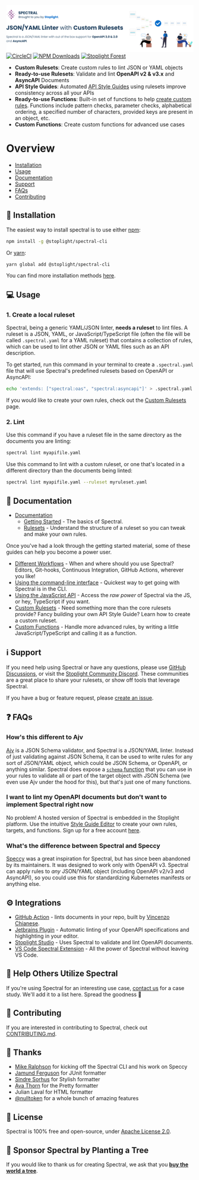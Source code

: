 [![Demo of Spectral linting an OpenAPI document from the CLI](./docs/img/readme-header.svg)](https://stoplight.io/api-governance?utm_source=github&utm_medium=spectral&utm_campaign=readme)
[![CircleCI](https://img.shields.io/circleci/build/github/stoplightio/spectral/master)](https://circleci.com/gh/stoplightio/spectral) [![NPM Downloads](https://img.shields.io/npm/dw/@stoplight/spectral?color=blue)](https://www.npmjs.com/package/@stoplight/spectral) [![Stoplight Forest](https://img.shields.io/ecologi/trees/stoplightinc)][stoplight_forest]

- **Custom Rulesets**: Create custom rules to lint JSON or YAML objects
- **Ready-to-use Rulesets**: Validate and lint **OpenAPI v2 & v3.x** and **AsyncAPI** Documents
- **API Style Guides**: Automated [API Style Guides](https://stoplight.io/api-style-guides-guidelines-and-best-practices?utm_source=github&utm_medium=spectral&utm_campaign=readme) using rulesets improve consistency across all your APIs
- **Ready-to-use Functions**: Built-in set of functions to help [create custom rules](https://meta.stoplight.io/docs/spectral/e5b9616d6d50c-custom-rulesets#adding-rules). Functions include pattern checks, parameter checks, alphabetical ordering, a specified number of characters, provided keys are present in an object, etc.
- **Custom Functions**: Create custom functions for advanced use cases

# Overview

- [Installation](#-installation)
- [Usage](#-usage)
- [Documentation](#-documentation)
- [Support](#-support)
- [FAQs](#-faqs)
- [Contributing](#-contributing)

## 🧰 Installation

The easiest way to install spectral is to use either [npm](https://www.npmjs.com/):

```bash
npm install -g @stoplight/spectral-cli
```

Or [yarn](https://yarnpkg.com/):

```
yarn global add @stoplight/spectral-cli
```

You can find more installation methods [here](https://meta.stoplight.io/docs/spectral/ZG9jOjYyMDc0Mw-installation).

## 💻 Usage

### 1. Create a local ruleset

Spectral, being a generic YAML/JSON linter, **needs a ruleset** to lint files. A ruleset is a JSON, YAML, or JavaScript/TypeScript file (often the file will be called `.spectral.yaml` for a YAML ruleset) that contains a collection of rules, which can be used to lint other JSON or YAML files such as an API description.

To get started, run this command in your terminal to create a `.spectral.yaml` file that will use Spectral's predefined rulesets based on OpenAPI or AsyncAPI:

```bash
echo 'extends: ["spectral:oas", "spectral:asyncapi"]' > .spectral.yaml
```

If you would like to create your own rules, check out the [Custom Rulesets](https://meta.stoplight.io/docs/spectral/01baf06bdd05a-rulesets) page.

### 2. Lint

Use this command if you have a ruleset file in the same directory as the documents you are linting:

```bash
spectral lint myapifile.yaml
```

Use this command to lint with a custom ruleset, or one that's located in a different directory than the documents being linted:

```bash
spectral lint myapifile.yaml --ruleset myruleset.yaml
```

## 📖 Documentation

- [Documentation](https://meta.stoplight.io/docs/spectral/docs/getting-started/1-concepts.md)
  - [Getting Started](https://meta.stoplight.io/docs/spectral/docs/getting-started/1-concepts.md) - The basics of Spectral.
  - [Rulesets](https://meta.stoplight.io/docs/spectral/01baf06bdd05a-rulesets) - Understand the structure of a ruleset so you can tweak and make your own rules.

Once you've had a look through the getting started material, some of these guides can help you become a power user.

- [Different Workflows](https://meta.stoplight.io/docs/spectral/docs/guides/1-workflows.md) - When and where should you use Spectral? Editors, Git-hooks, Continuous Integration, GitHub Actions, wherever you like!
- [Using the command-line interface](https://meta.stoplight.io/docs/spectral/docs/guides/2-cli.md) - Quickest way to get going with Spectral is in the CLI.
- [Using the JavaScript API](https://meta.stoplight.io/docs/spectral/docs/guides/3-javascript.md) - Access the _raw power_ of Spectral via the JS, or hey, TypeScript if you want.
- [Custom Rulesets](https://meta.stoplight.io/docs/spectral/docs/guides/4-custom-rulesets.md) - Need something more than the core rulesets provide? Fancy building your own API Style Guide? Learn how to create a custom ruleset.
- [Custom Functions](https://meta.stoplight.io/docs/spectral/docs/guides/5-custom-functions.md) - Handle more advanced rules, by writing a little JavaScript/TypeScript and calling it as a function.

## ℹ️ Support

If you need help using Spectral or have any questions, please use [GitHub Discussions](https://github.com/stoplightio/spectral/discussions), or visit the [Stoplight Community Discord](https://discord.com/invite/stoplight). These communities are a great place to share your rulesets, or show off tools that leverage Spectral.

If you have a bug or feature request, please [create an issue](https://github.com/stoplightio/spectral/issues).

## ❓ FAQs

### How's this different to Ajv

[Ajv](https://www.npmjs.com/package/ajv) is a JSON Schema validator, and Spectral is a JSON/YAML linter. Instead of just validating against JSON Schema, it can be used to write rules for any sort of JSON/YAML object, which could be JSON Schema, or OpenAPI, or anything similar. Spectral does expose a [`schema` function](https://meta.stoplight.io/docs/spectral/docs/reference/functions.md) that you can use in your rules to validate all or part of the target object with JSON Schema (we even use Ajv under the hood for this), but that's just one of many functions.

### I want to lint my OpenAPI documents but don't want to implement Spectral right now

No problem! A hosted version of Spectral is embedded in the Stoplight platform. Use the intuitive [Style Guide Editor](https://meta.stoplight.io/docs/platform/71b92b2b5e388-style-guide-overview) to create your own rules, targets, and functions. Sign up for a free account [here](https://stoplight.io/?utm_source=github&utm_medium=spectral&utm_campaign=readme).

### What's the difference between Spectral and Speccy

[Speccy](https://github.com/wework/speccy) was a great inspiration for Spectral, but has since been abandoned by its maintainers. It was designed to work only with OpenAPI v3. Spectral can apply rules to _any_ JSON/YAML object (including OpenAPI v2/v3 and AsyncAPI), so you could use this for standardizing Kubernetes manifests or anything else.

## ⚙️ Integrations

- [GitHub Action](https://github.com/stoplightio/spectral-action) - lints documents in your repo, built by [Vincenzo Chianese](https://github.com/XVincentX/).
- [Jetbrains Plugin](https://plugins.jetbrains.com/plugin/18520-spectral) - Automatic linting of your OpenAPI specifications and highlighting in your editor.
- [Stoplight Studio](https://stoplight.io/studio?utm_source=github&utm_medium=spectral&utm_campaign=readme) - Uses Spectral to validate and lint OpenAPI documents.
- [VS Code Spectral Extension](https://marketplace.visualstudio.com/items?itemName=stoplight.spectral) - All the power of Spectral without leaving VS Code.

## 🏁 Help Others Utilize Spectral

If you're using Spectral for an interesting use case, [contact us](mailto:growth@stoplight.io) for a case study. We'll add it to a list here. Spread the goodness 🎉

## 👏 Contributing

If you are interested in contributing to Spectral, check out [CONTRIBUTING.md](CONTRIBUTING.md).

## 🎉 Thanks

- [Mike Ralphson](https://github.com/MikeRalphson) for kicking off the Spectral CLI and his work on Speccy
- [Jamund Ferguson](https://github.com/xjamundx) for JUnit formatter
- [Sindre Sorhus](https://github.com/sindresorhus) for Stylish formatter
- [Ava Thorn](https://github.com/amthorn) for the Pretty formatter
- Julian Laval for HTML formatter
- [@nulltoken](https://github.com/nulltoken) for a whole bunch of amazing features

## 📜 License

Spectral is 100% free and open-source, under [Apache License 2.0](LICENSE).

## 🌲 Sponsor Spectral by Planting a Tree

If you would like to thank us for creating Spectral, we ask that you [**buy the world a tree**][stoplight_forest].

[stoplight_forest]: https://ecologi.com/stoplightinc
